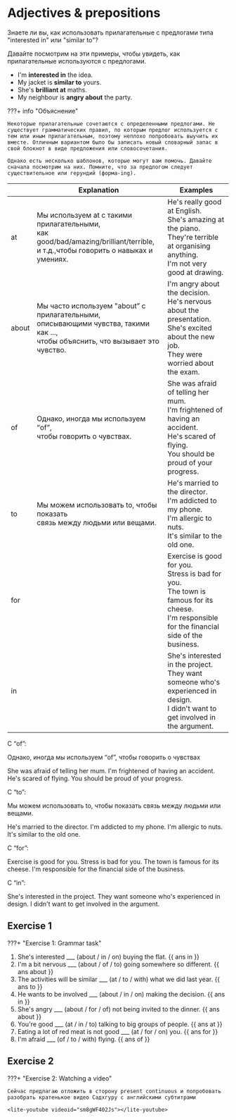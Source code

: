 # Adjectives & prepositions

Знаете ли вы, как использовать прилагательные с предлогами типа "interested in" или "similar to"? 

Давайте посмотрим на эти примеры, чтобы увидеть, как прилагательные используются с предлогами.

-   I'm **interested in** the idea.
-   My jacket is **similar to** yours.
-   She's **brilliant at** maths.
-   My neighbour is **angry about** the party.

???+ info "Объяснение"

    Некоторые прилагательные сочетаются с определенными предлогами. Не существует грамматических правил, по которым предлог используется с тем или иным прилагательным, поэтому неплохо попробовать выучить их вместе. Отличным вариантом было бы записать новый словарный запас в свой блокнот в виде предложения или словосочетания.

    Однако есть несколько шаблонов, которые могут вам помочь. Давайте сначала посмотрим на них. Помните, что за предлогом следует существительное или герундий (форма-ing).

|  | Explanation | Examples |
|---|---|---|
| at | Мы используем at с такими прилагательными, <br>как good/bad/amazing/brilliant/terrible, <br>и т.д.,чтобы говорить о навыках и умениях. | He's really good at English.<br>She's amazing at the piano.<br>They're terrible at organising anything.<br>I'm not very good at drawing. |
| about | Мы часто используем "about” с прилагательными, <br>описывающими чувства, такими как ..., <br>чтобы объяснить, что вызывает это чувство. | I'm angry about the decision.<br>He's nervous about the presentation.<br>She's excited about the new job.<br>They were worried about the exam. |
| of | Однако, иногда мы используем “of”, <br>чтобы говорить о чувствах. | She was afraid of telling her mum.<br>I'm frightened of having an accident.<br>He's scared of flying.<br>You should be proud of your progress. |
| to | Мы можем использовать to, чтобы показать <br>связь между людьми или вещами. | He's married to the director.<br>I'm addicted to my phone.<br>I'm allergic to nuts.<br>It's similar to the old one. |
| for |  | Exercise is good for you.<br>Stress is bad for you.<br>The town is famous for its cheese.<br>I'm responsible for the financial side of the business. |
| in |  | She's interested in the project.<br>They want someone who's experienced in design.<br>I didn't want to get involved in the argument. |

С “of”:

Однако, иногда мы используем “of”, чтобы говорить о чувствах

She was afraid of telling her mum.
I'm frightened of having an accident.
He's scared of flying.
You should be proud of your progress.

С “to”:

Мы можем использовать to, чтобы показать связь между людьми или вещами.

He's married to the director.
I'm addicted to my phone.
I'm allergic to nuts.
It's similar to the old one.

С “for”:

Exercise is good for you.
Stress is bad for you.
The town is famous for its cheese.
I'm responsible for the financial side of the business.

С “in”:


She's interested in the project.
They want someone who's experienced in design.
I didn't want to get involved in the argument.

## Exercise 1
???+ "Exercise 1: Grammar task"

1. She's interested ___ (about / in / on) buying the flat. {{ ans in }}
1. I'm a bit nervous ___ (about / of / to) going somewhere so different. {{ ans about }}
1. The activities will be similar ___ (at / to / with) what we did last year. {{ ans to }}
1. He wants to be involved ___ (about / in / on) making the decision. {{ ans in }}
1. She's angry ___ (about / for / of) not being invited to the dinner. {{ ans about }}
1. You're good ___ (at / in / to) talking to big groups of people. {{ ans at }}
1. Eating a lot of red meat is not good ___ (at / for / on) you. {{ ans for }}
1. I'm afraid ___ (of / to / with) flying. {{ ans of }}

## Exercise 2
???+ "Exercise 2: Watching a video"

    Сейчас предлагаю отложить в сторону present continuous и попробовать разобрать кратенькое видео Садхгуру с английскими субтитрами

    <lite-youtube videoid="sm8gWF402Js"></lite-youtube>
